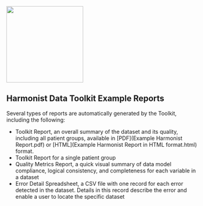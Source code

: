 [<img src="http://dataharmonist.org/logo.png" width="200" />](http://dataharmonist.org)  
  
  
  
## Harmonist Data Toolkit Example Reports

Several types of reports are automatically generated by the Toolkit, including the following:
- Toolkit Report, an overall summary of the dataset and its quality, including all patient groups, available in [PDF](Example Harmonist Report.pdf) or [HTML](Example Harmonist Report in HTML format.html) format.
- Toolkit Report for a single patient group
- Quality Metrics Report, a quick visual summary of data model compliance, logical consistency, and completeness for each variable in a dataset 
- Error Detail Spreadsheet, a CSV file with one record for each error detected in the dataset. Details in this record describe the error and enable a user to locate the specific dataset 
